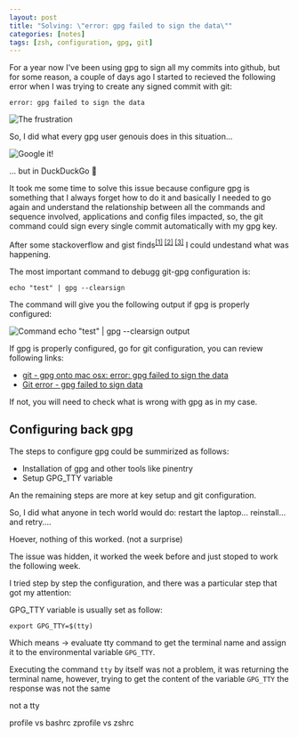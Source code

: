 ```yaml
---
layout: post
title: "Solving: \"error: gpg failed to sign the data\""
categories: [notes]
tags: [zsh, configuration, gpg, git]
---
```


For a year now I've been using gpg to sign all my commits into github, but for some reason, a couple of days ago I started to recieved the following error when I was trying to create any signed commit with git:

`error: gpg failed to sign the data`

![The frustration](https://media.giphy.com/media/PmRgaD2xj0KH2pPrVF/giphy.gif)

So, I did what every gpg user genouis does in this situation...

![Google it!](https://media.giphy.com/media/J1lngEUKg9wM6Hr3eL/giphy.gif)

... but in DuckDuckGo 👀

It took me some time to solve this issue because configure gpg is something that I always forget how to do it and basically I needed to go again and understand the relationship between all the commands and sequence involved, applications and config files impacted, so, the git command could sign every single commit automatically with my gpg key.

After some stackoverflow and gist finds<sup>[[1]][git - gpg onto mac osx: error: gpg failed to sign the data] [[2]][Git error - gpg failed to sign data] [[3]][fixing `gpg failed to sign data` error on macOS]</sup> I could undestand what was happening.

The most important command to debugg git-gpg configuration is:

`echo "test" | gpg --clearsign`

The command will give you the following output if gpg is properly configured:

![Command `echo "test" | gpg --clearsign output`](../assets/2022-04-27-solving-error-gpg-failed-to-sign-the-data/echo-test-gpg-sign.png)

If gpg is properly configured, go for git configuration, you can review following links:

- [git - gpg onto mac osx: error: gpg failed to sign the data]
- [Git error - gpg failed to sign data]

If not, you will need to check what is wrong with gpg as in my case.

## Configuring back gpg

The steps to configure gpg could be summirized as follows:

- Installation of gpg and other tools like pinentry
- Setup GPG_TTY variable

An the remaining steps are more at key setup and git configuration.

So, I did what anyone in tech world would do: restart the laptop... reinstall... and retry....

Hoever, nothing of this worked. (not a surprise)

The issue was hidden, it worked the week before and just stoped to work the following week.

I tried step by step the configuration, and there was a particular step that got my attention:

GPG_TTY variable is usually set as follow:

`export GPG_TTY=$(tty)`

Which means -> evaluate tty command to get the terminal name and assign it to the environmental variable `GPG_TTY`.

Executing the command `tty` by itself was not a problem, it was returning the terminal name, however, trying to get the content of the variable `GPG_TTY` the response was not the same


not a tty

profile vs bashrc
zprofile vs zshrc





[git - gpg onto mac osx: error: gpg failed to sign the data]: https://stackoverflow.com/questions/41502146/git-gpg-onto-mac-osx-error-gpg-failed-to-sign-the-data "StackOverflow"

[Git error - gpg failed to sign data]: https://stackoverflow.com/questions/41052538/git-error-gpg-failed-to-sign-data "StackOverflow"

[fixing `gpg failed to sign data` error on macOS]:https://gist.github.com/cezaraugusto/2c91d141ddec026753051ffcace3f1f2 "Gist"